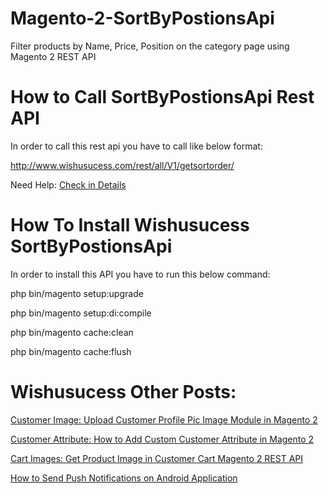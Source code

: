 # Magento-2-SortByPostionsApi
Filter products by Name, Price, Position on the category page using Magento 2 REST API

# How to Call SortByPostionsApi Rest API

In order to call this rest api you have to call like below format:

http://www.wishusucess.com/rest/all/V1/getsortorder/

Need Help: [Check in Details](http://www.wishusucess.com/how-to-sorting-products-using-magento2-rest-api/)

# How To Install Wishusucess SortByPostionsApi 

In order to install this API you have to run this below command:

php bin/magento setup:upgrade

php bin/magento setup:di:compile

php bin/magento cache:clean

php bin/magento cache:flush


# Wishusucess Other Posts:

[Customer Image: Upload Customer Profile Pic Image Module in Magento 2](http://www.wishusucess.com/upload-customer-image-for-profile-pic-in-magento-2/)

[Customer Attribute: How to Add Custom Customer Attribute in Magento 2](http://www.wishusucess.com/how-to-create-custom-customer-attribute-in-magento-2/)

[Cart Images: Get Product Image in Customer Cart Magento 2 REST API](http://www.wishusucess.com/get-magento-2-customer-cart-images/)

[How to Send Push Notifications on Android Application](http://www.wishusucess.com/how-to-send-push-notifications-on-android-application/)
